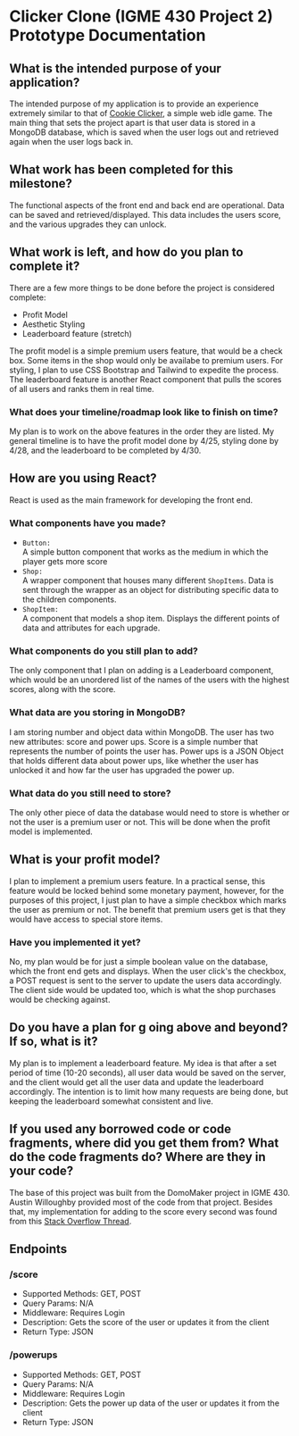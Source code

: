 # Clicker Clone (IGME 430 Project 2) Prototype Documentation

## What is the intended purpose of your application?

The intended purpose of my application is to provide an experience extremely similar to that of [Cookie Clicker](https://en.wikipedia.org/wiki/Cookie_Clicker), a simple web idle game. The main thing that sets the project apart is that user data is stored in a MongoDB database, which is saved when the user logs out and retrieved again when the user logs back in.

## What work has been completed for this milestone?

The functional aspects of the front end and back end are operational. Data can be saved and retrieved/displayed. This data includes the users score, and the various upgrades they can unlock.

## What work is left, and how do you plan to complete it?

There are a few more things to be done before the project is considered complete:
<ul>
<li>Profit Model</li>
<li>Aesthetic Styling</li>
<li>Leaderboard feature (stretch)</li>
</ul>
The profit model is a simple premium users feature, that would be a check box. Some items in the shop would only be availabe to premium users. For styling, I plan to use CSS Bootstrap and Tailwind to expedite the process. The leaderboard feature is another React component that pulls the scores of all users and ranks them in real time.

### What does your timeline/roadmap look like to finish on time?

My plan is to work on the above features in the order they are listed. My general timeline is to have the profit model done by 4/25, styling done by 4/28, and the leaderboard to be completed by 4/30.

## How are you using React?

React is used as the main framework for developing the front end.

### What components have you made?

<ul>
<li><code>Button:</code></li>
A simple button component that works as the medium in which the player gets more score
<li><code>Shop:</code></li>
A wrapper component that houses many different <code>ShopItems</code>. Data is sent through the wrapper as an object for distributing specific data to the children components.
<li><code>ShopItem:</code></li>
A component that models a shop item. Displays the different points of data and attributes for each upgrade.
</ul>

### What components do you still plan to add?

The only component that I plan on adding is a Leaderboard component, which would be an unordered list of the names of the users with the highest scores, along with the score.

### What data are you storing in MongoDB?

I am storing number and object data within MongoDB. The user has two new attributes: score and power ups. Score is a simple number that represents the number of points the user has. Power ups is a JSON Object that holds different data about power ups, like whether the user has unlocked it and how far the user has upgraded the power up.

### What data do you still need to store?

The only other piece of data the database would need to store is whether or not the user is a premium user or not. This will be done when the profit model is implemented.

## What is your profit model?

I plan to implement a premium users feature. In a practical sense, this feature would be locked behind some monetary payment, however, for the purposes of this project, I just plan to have a simple checkbox which marks the user as premium or not. The benefit that premium users get is that they would have access to special store items.

### Have you implemented it yet?

No, my plan would be for just a simple boolean value on the database, which the front end gets and displays. When the user click's the checkbox, a POST request is sent to the server to update the users data accordingly. The client side would be updated too, which is what the shop purchases would be checking against.

## Do you have a plan for g oing above and beyond? If so, what is it?

My plan is to implement a leaderboard feature. My idea is that after a set period of time (10-20 seconds), all user data would be saved on the server, and the client would get all the user data and update the leaderboard accordingly. The intention is to limit how many requests are being done, but keeping the leaderboard somewhat consistent and live.

## If you used any borrowed code or code fragments, where did you get them from? What do the code fragments do? Where are they in your code?

The base of this project was built from the DomoMaker project in IGME 430. Austin Willoughby provided most of the code from that project. Besides that, my implementation for adding to the score every second was found from this [Stack Overflow Thread](https://stackoverflow.com/questions/20598628/do-style-tags-work-in-markdown).

## Endpoints

### /score
<ul>
<li>Supported Methods: GET, POST</li>
<li>Query Params: N/A</li>
<li>Middleware: Requires Login</li>
<li>Description: Gets the score of the user or updates it from the client</li>
<li>Return Type: JSON</li>
</ul>

### /powerups
<ul>
<li>Supported Methods: GET, POST</li>
<li>Query Params: N/A</li>
<li>Middleware: Requires Login</li>
<li>Description: Gets the power up data of the user or updates it from the client</li>
<li>Return Type: JSON</li>
</ul>